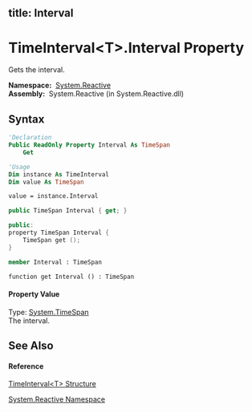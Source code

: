 title: Interval
---
# TimeInterval\<T\>.Interval Property

Gets the interval.

**Namespace:**  [System.Reactive](System.Reactive/System.Reactive)  
**Assembly:**  System.Reactive (in System.Reactive.dll)

## Syntax

```vb
'Declaration
Public ReadOnly Property Interval As TimeSpan
    Get
```

```vb
'Usage
Dim instance As TimeInterval
Dim value As TimeSpan

value = instance.Interval
```

```csharp
public TimeSpan Interval { get; }
```

```c++
public:
property TimeSpan Interval {
    TimeSpan get ();
}
```

```fsharp
member Interval : TimeSpan
```

```jscript
function get Interval () : TimeSpan
```

#### Property Value

Type: [System.TimeSpan](https://msdn.microsoft.com/en-us/library/269ew577)  
The interval.

## See Also

#### Reference

[TimeInterval\<T\> Structure](TimeInterval/TimeInterval(T))

[System.Reactive Namespace](System.Reactive/System.Reactive)
